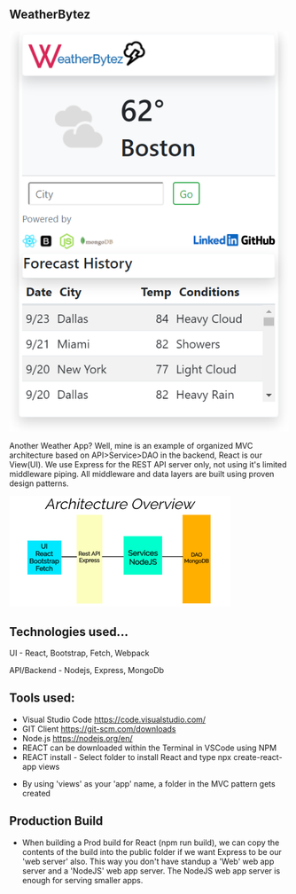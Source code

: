 ## WeatherBytez

![preview](./appimage.png)

Another Weather App? Well, mine is an example of organized MVC architecture based on API>Service>DAO in the backend, React is our View(UI). We use Express for the REST API server only, not using it's limited middleware piping. All middleware and data layers are built using proven design patterns.

![preview](./archoverview.png)

## Technologies used...

UI - React, Bootstrap, Fetch, Webpack

API/Backend - Nodejs, Express, MongoDb

## Tools used:

- Visual Studio Code https://code.visualstudio.com/
- GIT Client https://git-scm.com/downloads
- Node.js https://nodejs.org/en/
- REACT can be downloaded within the Terminal in VSCode using NPM
- REACT install - Select folder to install React and type npx create-react-app views

* By using 'views' as your 'app' name, a folder in the MVC pattern gets created

## Production Build

- When building a Prod build for React (npm run build), we can copy the contents of the build into the public folder if we want Express to be our 'web server' also. This way you don't have standup a 'Web' web app server and a 'NodeJS' web app server. The NodeJS web app server is enough for serving smaller apps.
